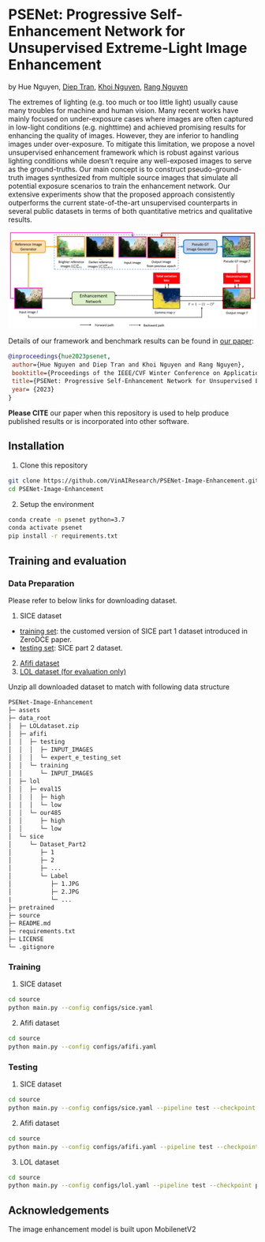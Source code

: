 # PSENet: Progressive Self-Enhancement Network for Unsupervised Extreme-Light Image Enhancement
by Hue Nguyen, [Diep Tran](https://www.linkedin.com/in/diep-tran-1407/), [Khoi Nguyen](https://www.khoinguyen.org/), [Rang Nguyen](https://rangnguyen.github.io/)

The extremes of lighting (e.g. too much or too little light) usually cause many troubles for machine and human vision. Many recent works have mainly focused on under-exposure cases where images are often captured in low-light conditions (e.g. nighttime) and achieved promising results for enhancing the quality of images. However, they are inferior to handling images under over-exposure. To mitigate this limitation, we propose a novel unsupervised enhancement framework which is robust against various lighting conditions while doesn't require any well-exposed images to serve as the ground-truths. Our main concept is to construct pseudo-ground-truth images synthesized from multiple source images that simulate all potential exposure scenarios to train the enhancement network. Our extensive experiments show that the proposed approach consistently outperforms the current state-of-the-art unsupervised counterparts in several public datasets in terms of both quantitative metrics and qualitative results.

![teaser](assets/teaser.png)

Details of our framework and benchmark results can be found in [our paper](https://arxiv.org/abs/2210.00712):
```bibtex
@inproceedings{hue2023psenet,
 author={Hue Nguyen and Diep Tran and Khoi Nguyen and Rang Nguyen},
 booktitle={Proceedings of the IEEE/CVF Winter Conference on Applications of Computer Vision (WACV)},
 title={PSENet: Progressive Self-Enhancement Network for Unsupervised Extreme-Light Image Enhancement},
 year= {2023}
}
```
**Please CITE** our paper when this repository is used to help produce published results or is incorporated into other software.
## Installation
1. Clone this repository
```bash
git clone https://github.com/VinAIResearch/PSENet-Image-Enhancement.git
cd PSENet-Image-Enhancement
```
2. Setup the environment
```bash
conda create -n psenet python=3.7
conda activate psenet
pip install -r requirements.txt
```
## Training and evaluation
### Data Preparation
Please refer to below links for downloading dataset.
1. SICE dataset
- [training set](https://drive.google.com/file/d/1GAB3uGsmAyLgtDBDONbil08vVu5wJcG3/view): the customed version of SICE part 1 dataset introduced in ZeroDCE paper. 
- [testing set](https://drive.google.com/file/d/16VoHNPAZ5Js19zspjFOsKiGRrfkDgHoN/view): SICE part 2 dataset. 
2. [Afifi dataset](https://github.com/mahmoudnafifi/Exposure_Correction#dataset)
3. [LOL dataset (for evaluation only)](https://daooshee.github.io/BMVC2018website/)

Unzip all downloaded dataset to match with following data structure
```
PSENet-Image-Enhancement
├─ assets
├─ data_root
│  ├─ LOLdataset.zip
│  ├─ afifi
│  │  ├─ testing
│  │  │  ├─ INPUT_IMAGES
│  │  │  └─ expert_e_testing_set
│  │  └─ training
│  │     └─ INPUT_IMAGES
│  ├─ lol
│  │  ├─ eval15
│  │  │  ├─ high
│  │  │  └─ low
│  │  └─ our485
│  │     ├─ high
│  │     └─ low
│  └─ sice
│     └─ Dataset_Part2
│        ├─ 1
│        ├─ 2
│        ├─ ...
│        └─ Label
│           ├─ 1.JPG
│           ├─ 2.JPG
|           └─ ...
├─ pretrained
├─ source
├─ README.md
├─ requirements.txt
├─ LICENSE
└─ .gitignore
```
### Training 
1. SICE dataset
```bash
cd source
python main.py --config configs/sice.yaml
```
2. Afifi dataset
```bash
cd source
python main.py --config configs/afifi.yaml
```
### Testing
1. SICE dataset
```bash
cd source
python main.py --config configs/sice.yaml --pipeline test --checkpoint pretrained/sice.pth 
```
2. Afifi dataset
```bash
cd source
python main.py --config configs/afifi.yaml --pipeline test --checkpoint pretrained/afifi.pth 
```
3. LOL dataset
```bash
cd source
python main.py --config configs/lol.yaml --pipeline test --checkpoint pretrained/sice.pth 
```
## Acknowledgements
The image enhancement model is built upon MobilenetV2


